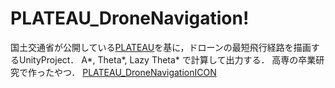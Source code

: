 # PLATEAU_DroneNavigation!
国土交通省が公開している[PLATEAU](https://www.mlit.go.jp/plateau/)を基に，ドローンの最短飛行経路を描画するUnityProject． 
A*, Theta*, Lazy Theta* で計算して出力する． 
高専の卒業研究で作ったやつ．
[PLATEAU_DroneNavigationICON](https://user-images.githubusercontent.com/46277160/158743074-f5de6560-8079-4e04-a020-64450bcec397.png)
